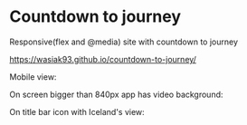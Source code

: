 

# Countdown to journey 

Responsive(flex and @media) site with countdown to journey

https://wasiak93.github.io/countdown-to-journey/

Mobile view:

On screen bigger than 840px app has video background:

On title bar icon with Iceland's view:

